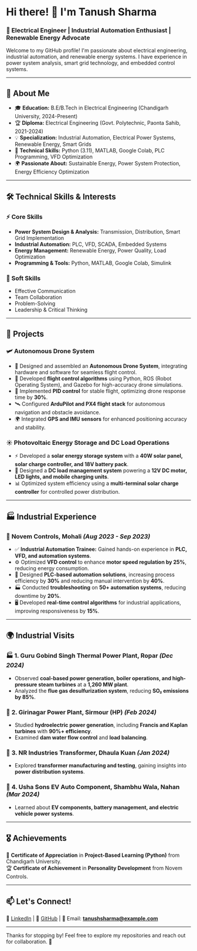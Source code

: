 # Hi there! 👋 I'm Tanush Sharma

### 🚀 Electrical Engineer | Industrial Automation Enthusiast | Renewable Energy Advocate

Welcome to my GitHub profile! I'm passionate about electrical engineering, industrial automation, and renewable energy systems. I have experience in power system analysis, smart grid technology, and embedded control systems.

---

## 📌 About Me
- 🎓 **Education:** B.E/B.Tech in Electrical Engineering (Chandigarh University, 2024-Present)
- 🏆 **Diploma:** Electrical Engineering (Govt. Polytechnic, Paonta Sahib, 2021-2024)
- 💡 **Specialization:** Industrial Automation, Electrical Power Systems, Renewable Energy, Smart Grids
- 🔧 **Technical Skills:** Python (3.11), MATLAB, Google Colab, PLC Programming, VFD Optimization
- 🌍 **Passionate About:** Sustainable Energy, Power System Protection, Energy Efficiency Optimization

---

## 🛠️ Technical Skills & Interests
### ⚡ Core Skills
- **Power System Design & Analysis:** Transmission, Distribution, Smart Grid Implementation
- **Industrial Automation:** PLC, VFD, SCADA, Embedded Systems
- **Energy Management:** Renewable Energy, Power Quality, Load Optimization
- **Programming & Tools:** Python, MATLAB, Google Colab, Simulink

### 🎯 Soft Skills
- Effective Communication
- Team Collaboration
- Problem-Solving
- Leadership & Critical Thinking

---

## 🔬 Projects
### 🛩️ Autonomous Drone System
- 🚀 Designed and assembled an **Autonomous Drone System**, integrating hardware and software for seamless flight control.
- 📌 Developed **flight control algorithms** using Python, ROS (Robot Operating System), and Gazebo for high-accuracy drone simulations.
- 🎯 Implemented **PID control** for stable flight, optimizing drone response time by **30%**.
- 🛰️ Configured **ArduPilot and PX4 flight stack** for autonomous navigation and obstacle avoidance.
- 🌍 Integrated **GPS and IMU sensors** for enhanced positioning accuracy and stability.

### ☀️ Photovoltaic Energy Storage and DC Load Operations
- ⚡ Developed a **solar energy storage system** with a **40W solar panel, solar charge controller, and 18V battery pack**.
- 🔋 Designed a **DC load management system** powering a **12V DC motor, LED lights, and mobile charging units**.
- 📊 Optimized system efficiency using a **multi-terminal solar charge controller** for controlled power distribution.

---

## 🏭 Industrial Experience
### 🏢 **Novem Controls, Mohali** *(Aug 2023 - Sep 2023)*
- ✅ **Industrial Automation Trainee:** Gained hands-on experience in **PLC, VFD, and automation systems**.
- ⚙️ Optimized **VFD control** to enhance **motor speed regulation by 25%**, reducing energy consumption.
- 🔧 Designed **PLC-based automation solutions**, increasing process efficiency by **30%** and reducing manual intervention by **40%**.
- 🏭 Conducted **troubleshooting** on **50+ automation systems**, reducing downtime by **20%**.
- 🖥️ Developed **real-time control algorithms** for industrial applications, improving responsiveness by **15%**.

---

## 🌍 Industrial Visits
### 🏭 **1. Guru Gobind Singh Thermal Power Plant, Ropar** *(Dec 2024)*
- Observed **coal-based power generation, boiler operations, and high-pressure steam turbines** at a **1,260 MW plant**.
- Analyzed the **flue gas desulfurization system**, reducing **SO₂ emissions by 85%**.

### 🌊 **2. Girinagar Power Plant, Sirmour (HP)** *(Feb 2024)*
- Studied **hydroelectric power generation**, including **Francis and Kaplan turbines** with **90%+ efficiency**.
- Examined **dam water flow control** and **load balancing**.

### 🔌 **3. NR Industries Transformer, Dhaula Kuan** *(Jan 2024)*
- Explored **transformer manufacturing and testing**, gaining insights into **power distribution systems**.

### 🚗 **4. Usha Sons EV Auto Component, Shambhu Wala, Nahan** *(Mar 2024)*
- Learned about **EV components, battery management, and electric vehicle power systems**.

---

## 🎖️ Achievements
🏅 **Certificate of Appreciation** in **Project-Based Learning (Python)** from Chandigarh University.  
🏆 **Certificate of Achievement** in **Personality Development** from Novem Controls.

---

## 📫 Let's Connect!
💼 [LinkedIn](#) | 🔗 [GitHub](#) | 📩 Email: **tanushsharma@example.com**

---

Thanks for stopping by! Feel free to explore my repositories and reach out for collaboration. 🚀
